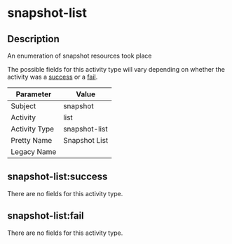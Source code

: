 snapshot-list
=============

Description
-----------
An enumeration of snapshot resources took place

The possible fields for this activity type will vary depending on whether the activity was a [success](#snapshot-listsuccess) or a [fail](#snapshot-listfail).

| Parameter     | Value         |
| ------------- | ------------- |
| Subject       | snapshot      |
| Activity      | list          |
| Activity Type | snapshot-list |
| Pretty Name   | Snapshot List |
| Legacy Name   |               |

snapshot-list:success
---------------------

There are no fields for this activity type.


snapshot-list:fail
------------------

There are no fields for this activity type.
